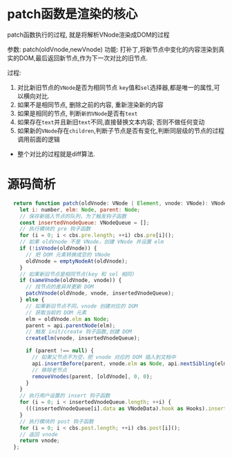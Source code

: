 
# patch函数是渲染的核心

patch函数执行的过程, 就是将解析VNode渲染成DOM的过程

参数: patch(oldVnode,newVnode)
功能: 打补丁,将新节点中变化的内容渲染到真实的DOM,最后返回新节点,作为下一次对比的旧节点.

过程:
  1. 对比新旧节点的`VNode`是否为相同节点
     `key`值和`sel`选择器,都是唯一的属性,可以横向对比.
  2. 如果不是相同节点, 删除之前的内容, 重新渲染新的内容
  3. 如果是相同的节点, 判断`新的VNode`是否有`text`
  4. 如果存在`text`并且新旧`text`不同,直接替换文本内容; 否则不做任何变动
  5. 如果新的`VNode`存在`children`,判断子节点是否有变化,判断同层级的节点的过程调用前面的逻辑

  * 整个对比的过程就是diff算法.


# 源码简析

```js # src/snabbdom.ts
  return function patch(oldVnode: VNode | Element, vnode: VNode): VNode {
    let i: number, elm: Node, parent: Node;
    // 保存新插入节点的队列，为了触发钩子函数
    const insertedVnodeQueue: VNodeQueue = [];
    // 执行模块的 pre 钩子函数
    for (i = 0; i < cbs.pre.length; ++i) cbs.pre[i]();
    // 如果 oldVnode 不是 VNode，创建 VNode 并设置 elm
    if (!isVnode(oldVnode)) {
      // 把 DOM 元素转换成空的 VNode
      oldVnode = emptyNodeAt(oldVnode);
    }
    // 如果新旧节点是相同节点(key 和 sel 相同)
    if (sameVnode(oldVnode, vnode)) {
      // 找节点的差异并更新 DOM
      patchVnode(oldVnode, vnode, insertedVnodeQueue);
    } else {
      // 如果新旧节点不同，vnode 创建对应的 DOM
      // 获取当前的 DOM 元素
      elm = oldVnode.elm as Node;
      parent = api.parentNode(elm);
      // 触发 init/create 钩子函数,创建 DOM
      createElm(vnode, insertedVnodeQueue);

      if (parent !== null) {
        // 如果父节点不为空，把 vnode 对应的 DOM 插入到文档中
        api.insertBefore(parent, vnode.elm as Node, api.nextSibling(elm));
        // 移除老节点
        removeVnodes(parent, [oldVnode], 0, 0);
      }
    }
    // 执行用户设置的 insert 钩子函数
    for (i = 0; i < insertedVnodeQueue.length; ++i) {
      (((insertedVnodeQueue[i].data as VNodeData).hook as Hooks).insert as any)(insertedVnodeQueue[i]);
    }
    // 执行模块的 post 钩子函数
    for (i = 0; i < cbs.post.length; ++i) cbs.post[i]();
    // 返回 vnode
    return vnode;
  };
```
